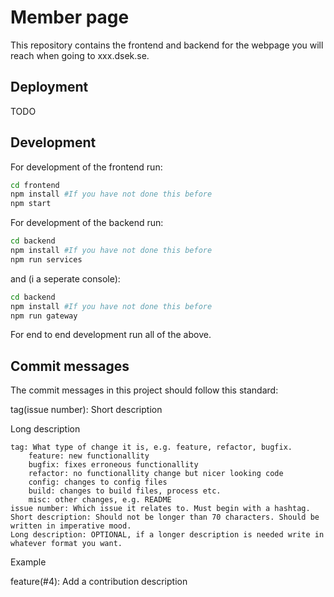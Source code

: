 # Member page
This repository contains the frontend and backend for the webpage you will reach when going to xxx.dsek.se.

## Deployment
TODO

## Development
For development of the frontend run:
```bash
cd frontend
npm install #If you have not done this before
npm start
```

For development of the backend run:
```bash
cd backend
npm install #If you have not done this before
npm run services
```
and (i a seperate console):
```bash
cd backend
npm install #If you have not done this before
npm run gateway
```

For end to end development run all of the above.

## Commit messages

The commit messages in this project should follow this standard:

tag(issue number): Short description

Long description

    tag: What type of change it is, e.g. feature, refactor, bugfix.
        feature: new functionallity
        bugfix: fixes erroneous functionallity
        refactor: no functionallity change but nicer looking code
        config: changes to config files
        build: changes to build files, process etc.
        misc: other changes, e.g. README
    issue number: Which issue it relates to. Must begin with a hashtag.
    Short description: Should not be longer than 70 characters. Should be written in imperative mood.
    Long description: OPTIONAL, if a longer description is needed write in whatever format you want.

Example

feature(#4): Add a contribution description
